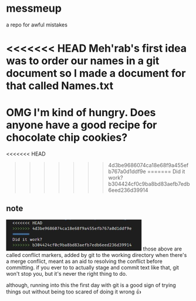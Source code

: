 # messmeup
a repo for awful mistakes

<<<<<<< HEAD
Meh'rab's first idea was to order our names in a git document so I made a document for that called Names.txt
=======
# OMG I'm kind of hungry. Does anyone have a good recipe for chocolate chip cookies?
<<<<<<< HEAD
>>>>>>> 4d3be9686074ca18e68f9a455efb767a0d1ddf9e
=======
Did it work?
>>>>>>> b304424cf0c9ba8bd83aefb7edb6eed236d39914

## note
![](markers.jpg)
those above are called conflict markers, added by git to the working directory when there's a merge conflict, meant as an aid to resolving the conflict before committing. if you ever to to actually stage and commit text like that, git won't stop you, but it's never the right thing to do.

although, running into this the first day with git is a good sign of trying things out without being too scared of doing it wrong 👍
